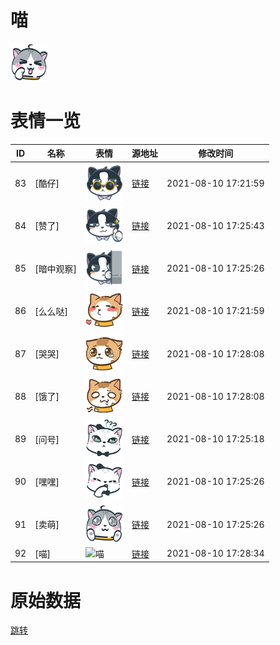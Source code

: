 # 喵

<img src="./cover.png" height="60" alt="cover" />

# 表情一览

|ID|名称|表情|源地址|修改时间|
|----|----|----|----|----|
|83|[酷仔]|<img src="./pic/000083_%5B酷仔%5D.png" height="60" alt="酷仔"/>|[链接](http://i0.hdslb.com/bfs/emote/390100ada4659b4516984d386499fb22c0025084.png)|2021-08-10 17:21:59|
|84|[赞了]|<img src="./pic/000084_%5B赞了%5D.png" height="60" alt="赞了"/>|[链接](http://i0.hdslb.com/bfs/emote/40ded585bbd6328fc390076b5de224fd38b46793.png)|2021-08-10 17:25:43|
|85|[暗中观察]|<img src="./pic/000085_%5B暗中观察%5D.png" height="60" alt="暗中观察"/>|[链接](http://i0.hdslb.com/bfs/emote/80a752e0718db211e4135b4ba821813f4c151e2c.png)|2021-08-10 17:25:26|
|86|[么么哒]|<img src="./pic/000086_%5B么么哒%5D.png" height="60" alt="么么哒"/>|[链接](http://i0.hdslb.com/bfs/emote/2f418440776e88605ddc426eac898202c1f5fa4d.png)|2021-08-10 17:21:59|
|87|[哭哭]|<img src="./pic/000087_%5B哭哭%5D.png" height="60" alt="哭哭"/>|[链接](http://i0.hdslb.com/bfs/emote/cbf36e518f1d50618f6d054aa69993ecc339fe8f.png)|2021-08-10 17:28:08|
|88|[饿了]|<img src="./pic/000088_%5B饿了%5D.png" height="60" alt="饿了"/>|[链接](http://i0.hdslb.com/bfs/emote/ff91ea94adf7c5b04db305c18d17b444f7360059.png)|2021-08-10 17:28:08|
|89|[问号]|<img src="./pic/000089_%5B问号%5D.png" height="60" alt="问号"/>|[链接](http://i0.hdslb.com/bfs/emote/a905b58b32016a1f0ff7d9193b62749f0d491707.png)|2021-08-10 17:25:18|
|90|[嘿嘿]|<img src="./pic/000090_%5B嘿嘿%5D.png" height="60" alt="嘿嘿"/>|[链接](http://i0.hdslb.com/bfs/emote/8a15a45e228179f912ce11dbd5478f6ad54e9854.png)|2021-08-10 17:25:26|
|91|[卖萌]|<img src="./pic/000091_%5B卖萌%5D.png" height="60" alt="卖萌"/>|[链接](http://i0.hdslb.com/bfs/emote/a0d37b43d1e786ba811d9b0ae590c479dcce6c44.png)|2021-08-10 17:25:26|
|92|[喵]|<img src="./pic/000092_%5B喵%5D.png" height="60" alt="喵"/>|[链接](http://i0.hdslb.com/bfs/emote/eb46e78c9d86ccbe9842f0235c7cb4f4e0e80a57.png)|2021-08-10 17:28:34|

# 原始数据

[跳转](./raw.json)

